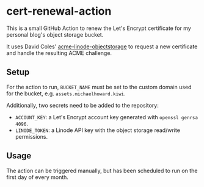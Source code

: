 # cert-renewal-action

This is a small GitHub Action to renew the Let's Encrypt certificate for my personal blog's object storage bucket.

It uses David Coles' [acme-linode-objectstorage](https://github.com/dcoles/acme-linode-objectstorage) to request a new certificate and handle the resulting ACME challenge.

## Setup

For the action to run, `BUCKET_NAME` must be set to the custom domain used for the bucket, e.g. `assets.michaelhoward.kiwi`.

Additionally, two secrets need to be added to the repository:

- `ACCOUNT_KEY`: a Let's Encrypt account key generated with `openssl genrsa 4096`.
- `LINODE_TOKEN`: a Linode API key with the object storage read/write permissions.

## Usage

The action can be triggered manually, but has been scheduled to run on the first day of every month.
